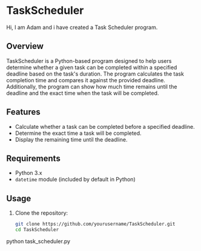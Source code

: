 # TaskScheduler
Hi, I am Adam and i have created a Task Scheduler program.
## Overview

TaskScheduler is a Python-based program designed to help users determine whether a given task can be completed within a specified deadline based on the task's duration. The program calculates the task completion time and compares it against the provided deadline. Additionally, the program can show how much time remains until the deadline and the exact time when the task will be completed.

## Features

- Calculate whether a task can be completed before a specified deadline.
- Determine the exact time a task will be completed.
- Display the remaining time until the deadline.

## Requirements

- Python 3.x
- `datetime` module (included by default in Python)

## Usage

1. Clone the repository:

   ```bash
   git clone https://github.com/yourusername/TaskScheduler.git
   cd TaskScheduler
python task_scheduler.py
